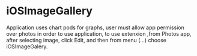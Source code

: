 # iOSImageGallery
Application uses chart pods for graphs,
user must allow app permission over photos in order to use application,
to use extenxion ,from Photos app, after selecting image, click Edit, and then from menu (...) choose iOSImageGalery.
